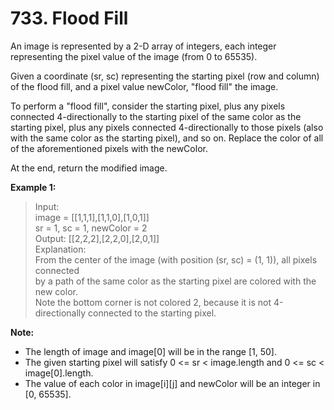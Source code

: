# 733. Flood Fill

An image is represented by a 2-D array of integers, each integer representing the pixel value of the image (from 0 to 65535).

Given a coordinate (sr, sc) representing the starting pixel (row and column) of the flood fill, and a pixel value newColor, "flood fill" the image.

To perform a "flood fill", consider the starting pixel, plus any pixels connected 4-directionally to the starting pixel of the same color as the starting pixel, plus any pixels connected 4-directionally to those pixels (also with the same color as the starting pixel), and so on. Replace the color of all of the aforementioned pixels with the newColor.

At the end, return the modified image.

**Example 1:**
> Input:   
image = [[1,1,1],[1,1,0],[1,0,1]]  
sr = 1, sc = 1, newColor = 2  
Output: [[2,2,2],[2,2,0],[2,0,1]]  
Explanation:  
From the center of the image (with position (sr, sc) = (1, 1)),   all pixels connected   
by a path of the same color as the starting pixel are colored with the new color.  
Note the bottom corner is not colored 2, because it is not 4-directionally connected
to the starting pixel. 

**Note:**

- The length of image and image[0] will be in the range [1, 50].
- The given starting pixel will satisfy 0 <= sr < image.length and 0 <= sc < image[0].length.
- The value of each color in image[i][j] and newColor will be an integer in [0, 65535].